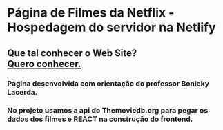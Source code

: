 # Página de Filmes da Netflix - Hospedagem do servidor na Netlify

## Que tal conhecer o Web Site?<br> <a href="https://netflix-clone-movie.netlify.app/" target="_blank">Quero conhecer.</a>

### Página desenvolvida com orientação do professor Bonieky Lacerda. 

### No projeto usamos a api do Themoviedb.org para pegar os dados dos filmes e REACT na construção do frontend.

